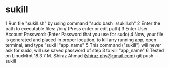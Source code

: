 # sukill

1 Run file "sukill.sh" by using command "sudo bash ./sukill.sh" 
2 Enter the path to executable files: /bin/  (Press enter or edit path)
3 Enter User Account Password:  (Enter Password that you use for sudo)
4 Now, your file is generated and placed in proper location, to kill any running app, open terminal, and type "sukill "app_name"
5 This command ("sukill") will never ask for sudo, will use saved password of step 3 to kill "app_name"
6 Tested on LinuxMint 18.3
7 M. Shiraz Ahmad (shiraz.phy@gmail.com)
git push --sukill

